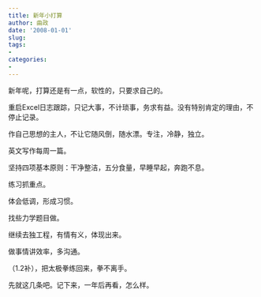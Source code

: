 ```yaml
---
title: 新年小打算
author: 曲政
date: '2008-01-01'
slug: 
tags:
- 
categories:
- 
---
```


新年呢，打算还是有一点，软性的，只要求自己的。 


重启Excel日志跟踪，只记大事，不计琐事，务求有益。没有特别肯定的理由，不停止记录。 

作自己思想的主人，不让它随风倒，随水漂。专注，冷静，独立。 

英文写作每周一篇。 

坚持四项基本原则：干净整洁，五分食量，早睡早起，奔跑不息。 

练习抓重点。 

体会低调，形成习惯。 

找些力学题目做。 

继续去独工程，有情有义，体现出来。 

做事情讲效率，多沟通。 
 
（1.2补），把太极拳练回来，拳不离手。


先就这几条吧。记下来，一年后再看，怎么样。 